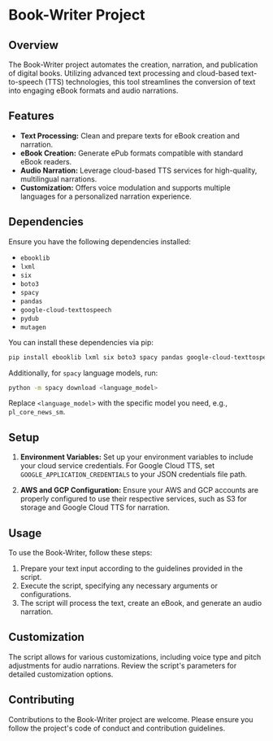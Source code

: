 # Book-Writer Project

## Overview
The Book-Writer project automates the creation, narration, and publication of digital books. Utilizing advanced text processing and cloud-based text-to-speech (TTS) technologies, this tool streamlines the conversion of text into engaging eBook formats and audio narrations.

## Features
- **Text Processing:** Clean and prepare texts for eBook creation and narration.
- **eBook Creation:** Generate ePub formats compatible with standard eBook readers.
- **Audio Narration:** Leverage cloud-based TTS services for high-quality, multilingual narrations.
- **Customization:** Offers voice modulation and supports multiple languages for a personalized narration experience.

## Dependencies
Ensure you have the following dependencies installed:
- `ebooklib`
- `lxml`
- `six`
- `boto3`
- `spacy`
- `pandas`
- `google-cloud-texttospeech`
- `pydub`
- `mutagen`

You can install these dependencies via pip:
```bash
pip install ebooklib lxml six boto3 spacy pandas google-cloud-texttospeech pydub mutagen
```
Additionally, for `spacy` language models, run:
```bash
python -m spacy download <language_model>
```
Replace `<language_model>` with the specific model you need, e.g., `pl_core_news_sm`.

## Setup
1. **Environment Variables:** Set up your environment variables to include your cloud service credentials. For Google Cloud TTS, set `GOOGLE_APPLICATION_CREDENTIALS` to your JSON credentials file path.

2. **AWS and GCP Configuration:** Ensure your AWS and GCP accounts are properly configured to use their respective services, such as S3 for storage and Google Cloud TTS for narration.

## Usage
To use the Book-Writer, follow these steps:
1. Prepare your text input according to the guidelines provided in the script.
2. Execute the script, specifying any necessary arguments or configurations.
3. The script will process the text, create an eBook, and generate an audio narration.

## Customization
The script allows for various customizations, including voice type and pitch adjustments for audio narrations. Review the script's parameters for detailed customization options.

## Contributing
Contributions to the Book-Writer project are welcome. Please ensure you follow the project's code of conduct and contribution guidelines.
